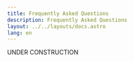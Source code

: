 ```yaml
---
title: Frequently Asked Questions
description: Frequently Asked Questions
layout: ../../layouts/docs.astro
lang: en
---
```


UNDER CONSTRUCTION
